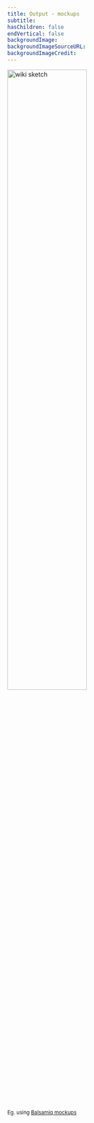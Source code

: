 ```yaml
---
title: Output - mockups
subtitle:
hasChildren: false
endVertical: false
backgroundImage: 
backgroundImageSourceURL:
backgroundImageCredit:
---
```

<img src="images/wiki-sketch.png" width="60%" alt="wiki sketch" />
<p><small>Eg. using <a href="https://balsamiq.com/products/mockups/">Balsamiq mockups</a></small></p>